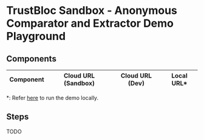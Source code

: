 # TrustBloc Sandbox - Anonymous Comparator and Extractor Demo Playground

## Components
| Component   | Cloud URL (Sandbox)                                         | Cloud URL (Dev)                                         | Local URL*                                              |
|-------------|-------------------------------------------------------------|---------------------------------------------------------|---------------------------------------------------------|

*: Refer [here](./build.md) to run the demo locally.

## Steps
TODO
